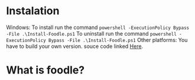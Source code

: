 # Instalation
Windows:
  To install run the command `powershell -ExecutionPolicy Bypass -File .\Install-Foodle.ps1`
  To uninstall run the command `powershell -ExecutionPolicy Bypass -File .\Install-Foodle.ps1`
Other platforms:
  You have to build your own version. souce code linked [Here](https://github.com/jake-kolk/CPT_S322.Project).

 # What is foodle?
  
